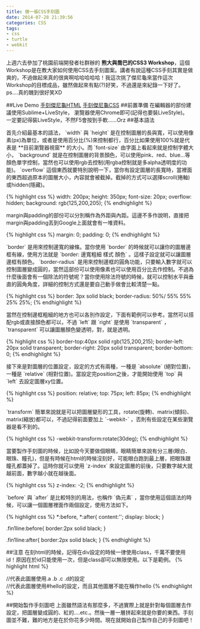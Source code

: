 ```yaml
---
title: 做一張CSS手刻圖
date: 2014-07-28 21:39:56
categories: CSS
tags:
- css
- turtle
- webkit
---
```


上週六去參加了桃園前端開發者社群辦的 **熊大與喬巴的CSS3 Workshop**，這個Workshop是在教大家如何使用CSS去手刻圖案。講者有說這種CSS手刻其實是做爽的，不過做起來真的很爽啊哈哈哈哈哈！我這次挑了傑尼龜來當作這次Workshop的目標成品，雖然做起來有點(?)好笑，不過還是來紀錄一下好了。
ps....真的醜到很好笑XD

##Live Demo
[手刻傑尼龜HTML](https://3fae846b4f4260ad3885a08e87ba1f78895ffd48.googledrive.com/host/0B6P9S7j0fBuYZVFmVWstd3pkUkk/)
[手刻傑尼龜CSS](https://3fae846b4f4260ad3885a08e87ba1f78895ffd48.googledrive.com/host/0B6P9S7j0fBuYZVFmVWstd3pkUkk/setting.css)
##前置準備
在編輯器的部份建議使用Sublime+LiveStyle，
瀏覽器使用Chrome即可(記得也要裝LiveStyle)。
一定要記得裝LiveStyle，不然F5會按到手軟......Orz
##基本語法
<p>首先介紹最基本的語法， `width` 與 `height` 是在控制圖層的長與寬，可以使用像素(px)為單位，或者是使用百分比(%)來控制都行，百分比如果使用100%就是代表是 **目前瀏覽器視窗** 的大小。而 `font-size` 由字面上看起來就是控制字體大小， `background` 就是在控制圖層的背景顏色，可以使用pink、red、blue...等顏色單字控制，當然也可以使用rgb去控制(用rgba控制就是多alpha透明度的功能)。
`overflow` 這個東西就要特別說明一下，當你有設定圖層的長寬時，當裡面的東西超過原本的圖層大小，內容就會被截掉。截掉的方式可以選擇scroll(捲軸)或hidden(隱藏)。
</p>
{% highlight css %}
  width: 200px;
  height: 350px;
  font-size: 20px;
  overflow: hidden;
  background: rgb(125,200,205);
{% endhighlight %}

<p>margin與padding的部份可以分別稱作為外距與內距。這邊不多作說明，直接把margin與padding丟到Google上面就會有一堆資料。
</p>

{% highlight css %}
  margin: 0;
  padding: 0;
{% endhighlight %}

<p>`border` 是用來控制邊寬的線條。當你使用 `border` 的時候就可以讓你的圖層邊框有線，使用方法就是 `border: 邊寬粗細 樣式 顏色` 。這樣子設定就可以讓圖層邊框有顏色。
`border-radius` 是用來控制邊框的圓角功能，只要輸入數字就可以控制圖層變成圓的，當然這部份可以使用像素也可以使用百分比去作控制。不過為什麼後面會有一個除法的符號呢？當你使用除法符號的時候，就可以控制水平與垂直的圓角角度，詳細的控制方式還是要自己動手做會比較清楚一點。
</p>
{% highlight css %}
  border: 3px solid black;
  border-radius: 50%/ 55% 55% 25% 25%;
{% endhighlight %}
<p>
當然在控制邊框粗細的地方也可以各別作設定，下面有範例可以參考。當然可以搭配rgb或直接顏色都可以，不過 `left` 跟 `right` 是使用 `transparent` ， `transparent` 可以讓圖層顏色變透明，對，就是透明。
</p>
{% highlight css %}
  border-top:40px solid rgb(125,200,215);
  border-left: 20px solid transparent;
  border-right: 20px solid transparent;
  border-bottom: 0;
{% endhighlight %}
<p>接下來是對圖層的位置設定，設定的方式有兩種，一種是 `absolute` (絕對位置)，一種是 `relative` (相對位置)。當設定完position之後，才能開始使用 `top` 與 `left` 去設定圖層xy位置。
</p>
{% highlight css %}
  position: relative;
  top: 75px;
  left: 85px;
{% endhighlight %}
<p>`transform` 簡單來說就是可以把圖層變形的工具，rotate(旋轉)、matrix(傾斜)、matrix(縮放)都可以，不過記得前面要加上 `-webkit-` ，否則有些設定在某些瀏覽器是看不到的。
</p>
{% highlight css %}
  -webkit-transform:rotate(30deg);
{% endhighlight %}
<p>
當要製作手刻圖的時候，比如說今天要做個眼睛，眼睛簡單來說有分三層(眼白、眼珠、瞳孔)，但是有時候在html的時候沒刻好，可能眼白跑到最上層，把眼珠跟瞳孔都蓋掉了。這時你就可以使用 `z-index` 來設定圖層的前後，只要數字越大就越前面，數字越小就在越後面。
</p>
{% highlight css %}
    z-index: -2;
{% endhighlight %}
<p>`before` 與 `after` 是比較特別的用法，也稱作 `偽元素` ，當你使用這個語法的時候，可以讓一個圖層裡面作兩個設定，使用方法如下。
</p>
{% highlight css %}
  *:before, *:after{
    content:'';
    display: block;
  }

  .fin1line:before{
      border:2px solid black;
  }

  .fin1line:after{
      border:2px solid black;
  }
{% endhighlight %}

##注意
在刻html的時候，記得在div設定的時候一律使用class，千萬不要使用id！原因在於id只能使用一次，但是class卻可以無限使用。以下是範例。
{% highlight html %}
<div class="a b c d"></div>
//代表此圖層使用.a .b .c .d的設定
<div id="hello"></div>
//代表此圖層使用#hello的設定，而且其他圖層不能在稱作hello
{% endhighlight %}

##開始製作手刻圖吧
上面雖然語法有那麼多，不過實際上就是針對每個圖層去作設定，把圖層變成圓的、紅的....etc.。然後一層一層拼起來就是你要的東西。手刻圖並不難，難的地方是在於你花多少時間。現在就開始自己製作自己的手刻圖吧！